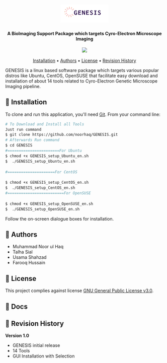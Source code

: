 <h1 align="center">
<img width=30% src="https://github.com/noorhaq/GENESIS/blob/master/media/logo (2).png">
</h1>

<h4 align="center">A BioImaging Support Package which targets Cyro-Electron Microscope Imaging</h4>

<p align="center">
<a href="https://www.gnu.org/licenses/gpl-3.0">
    <img src="https://img.shields.io/badge/License-GPL%20v3-blue.svg">
</a>

</p>

<p align="center">
  <a href="#-installation">Installation</a> •
  <a href="#-authors">Authors</a> •
  <a href="#-license">License</a> •
  <a href="#-revision-history">Revision History</a>
</p>

GENESIS is a linux based software package which targets various popular distros like Ubuntu, CentOS, OpenSUSE that facilitate easy download and installation of about 14 tools related to Cyro-Electron Genetic Microscope Imaging pipeline.

## 💾 Installation
To clone and run this application, you'll need [Git](https://git-scm.com). From your command line:

```bash
# To Download and Install all Tools
Just run command 
$ git clone https://github.com/noorhaq/GENESIS.git
# Afterwards Run command
$ cd GENESIS
#=======================For Ubuntu
$ chmod +x GENESIS_setup_Ubuntu_en.sh
$  ./GENESIS_setup_Ubuntu_en.sh

#=====================For CentOS

$ chmod +x GENESIS_setup_CentOS_en.sh
$  ./GENESIS_setup_CentOS_en.sh
#=========================For OpenSUSE

$ chmod +x GENESIS_setup_OpenSUSE_en.sh
$  ./GENESIS_setup_OpenSUSE_en.sh
```

Follow the on-screen dialogue boxes for installation.

## 👦 Authors
 - Muhammad Noor ul Haq
 - Talha Sial
 - Usama Shahzad
 - Farooq Hussain

## 🔑 License
This project complies against license [GNU General Public License v3.0](https://www.gnu.org/licenses/gpl-3.0).

## 📙 Docs


## 📔 Revision History
**Version 1.0**
 - GENESIS initial release
 - 14 Tools
 - GUI Installation with Selection
